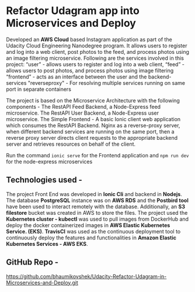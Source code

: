 # Refactor Udagram app into Microservices and Deploy

Developed an **AWS Cloud** based Instagram application as part of the Udacity Cloud Engineering Nanodegree program. It allows users to register and log into a web client, post photos to the feed, and process photos using an image filtering microservice. Following are the services involved in this project:
“user” - allows users to register and log into a web client,
“feed” - allows users to post photos, and process photos using image filtering
“frontend” - acts as an interface between the user and the backend-services
"reverseproxy" - For resolving multiple services running on same port in separate containers

The project is based on the Microservice Architecture with the following components - 
The RestAPI Feed Backend, a Node-Express feed microservice.
The RestAPI User Backend, a Node-Express user microservice.
The Simple Frontend - A basic Ionic client web application which consumes the RestAPI Backend.
Nginx as a reverse-proxy server, when different backend services are running on the same port, then a reverse proxy server directs client requests to the appropriate backend server and retrieves resources on behalf of the client.

Run the command `ionic serve` for the Frontend application and `npm run dev` for the node-express microservices

## **Technologies used -**

The project Front End was developed in **Ionic Cli** and backend in **Nodejs**.
The database **PostgreSQL** instance was on **AWS RDS** and the **Postbird tool** have been used to interact remotely with the database. 
Additionally, an **S3 filestore** bucket was created in AWS to store the files. 
The project used the **Kubernetes cluster - kubectl** was used to pull images from DockerHub and deploy the docker containerized images in **AWS Elastic Kubernetes Service. (EKS)**. 
**TravisCI** was used as the continuous deployment tool to continuously deploy the features and functionalities in **Amazon Elastic Kubernetes Services - AWS EKS**. 

## **GitHub Repo** - 

https://github.com/bhaumikovshek/Udacity-Refactor-Udagram-in-Microservices-and-Deploy.git




